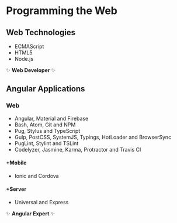 # Programming the Web

## Web Technologies
* ECMAScript
* HTML5
* Node.js

:sparkles: **Web Developer** :sparkles:

## Angular Applications

### Web
* Angular, Material and Firebase
* Bash, Atom, Git and NPM
* Pug, Stylus and TypeScript
* Gulp, PostCSS, SystemJS, Typings, HotLoader and BrowserSync
* PugLint, Stylint and TSLint
* Codelyzer, Jasmine, Karma, Protractor and Travis CI

#### +Mobile
* Ionic and Cordova

#### +Server
* Universal and Express

:sparkles: **Angular Expert** :sparkles:

